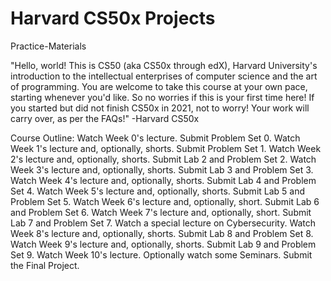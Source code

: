 # Harvard CS50x Projects
Practice-Materials 

"Hello, world! This is CS50 (aka CS50x through edX), Harvard University's introduction to the intellectual enterprises of computer science and the art of programming.
You are welcome to take this course at your own pace, starting whenever you'd like. So no worries if this is your first time here!
If you started but did not finish CS50x in 2021, not to worry! Your work will carry over, as per the FAQs!" -Harvard CS50x

Course Outline:
Watch Week 0's lecture. Submit Problem Set 0.
Watch Week 1's lecture and, optionally, shorts. Submit Problem Set 1.
Watch Week 2's lecture and, optionally, shorts. Submit Lab 2 and Problem Set 2.
Watch Week 3's lecture and, optionally, shorts. Submit Lab 3 and Problem Set 3.
Watch Week 4's lecture and, optionally, shorts. Submit Lab 4 and Problem Set 4.
Watch Week 5's lecture and, optionally, shorts. Submit Lab 5 and Problem Set 5.
Watch Week 6's lecture and, optionally, short. Submit Lab 6 and Problem Set 6.
Watch Week 7's lecture and, optionally, short. Submit Lab 7 and Problem Set 7.
Watch a special lecture on Cybersecurity.
Watch Week 8's lecture and, optionally, shorts. Submit Lab 8 and Problem Set 8.
Watch Week 9's lecture and, optionally, shorts. Submit Lab 9 and Problem Set 9.
Watch Week 10's lecture.
Optionally watch some Seminars.
Submit the Final Project.

